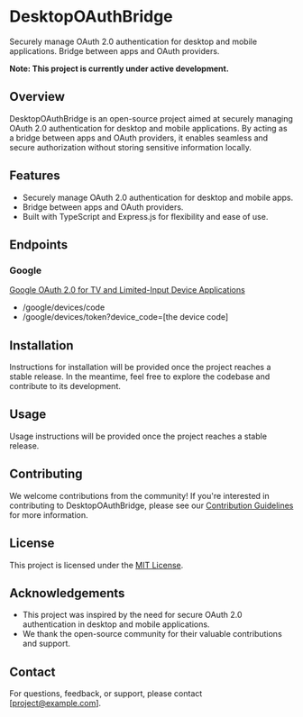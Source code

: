 # DesktopOAuthBridge

Securely manage OAuth 2.0 authentication for desktop and mobile applications. Bridge between apps and OAuth providers.

**Note: This project is currently under active development.**

## Overview

DesktopOAuthBridge is an open-source project aimed at securely managing OAuth 2.0 authentication for desktop and mobile
applications. By acting as a bridge between apps and OAuth providers, it enables seamless and secure authorization
without storing sensitive information locally.

## Features

-   Securely manage OAuth 2.0 authentication for desktop and mobile apps.
-   Bridge between apps and OAuth providers.
-   Built with TypeScript and Express.js for flexibility and ease of use.

## Endpoints

### Google

[Google OAuth 2.0 for TV and Limited-Input Device Applications](https://developers.google.com/identity/protocols/oauth2/limited-input-device)

-   /google/devices/code
-   /google/devices/token?device_code=[the device code]

## Installation

Instructions for installation will be provided once the project reaches a stable release. In the meantime, feel free to
explore the codebase and contribute to its development.

## Usage

Usage instructions will be provided once the project reaches a stable release.

## Contributing

We welcome contributions from the community! If you're interested in contributing to DesktopOAuthBridge, please see
our [Contribution Guidelines](CONTRIBUTING.md) for more information.

## License

This project is licensed under the [MIT License](LICENSE).

## Acknowledgements

-   This project was inspired by the need for secure OAuth 2.0 authentication in desktop and mobile applications.
-   We thank the open-source community for their valuable contributions and support.

## Contact

For questions, feedback, or support, please contact [project@example.com].
